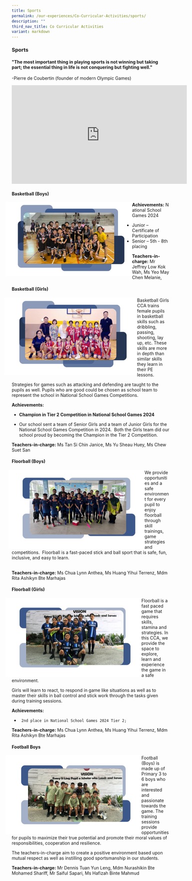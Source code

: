 ```yaml
---
title: Sports
permalink: /our-experiences/Co-Curricular-Activities/sports/
description: ""
third_nav_title: Co Curricular Activities
variant: markdown
---
```

### Sports

#### "The most important thing in playing sports is not winning but taking part; the essential thing in life is not conquering but fighting well."

\-Pierre de Coubertin (founder of modern Olympic Games)

<iframe width="560" height="315" src="https://www.youtube.com/embed/EnTPUv5asxU" title="YouTube video player" frameborder="0" allow="accelerometer; autoplay; clipboard-write; encrypted-media; gyroscope; picture-in-picture" allowfullscreen=""></iframe>

#### Basketball (Boys)

<img src="/images/Basketball_boys_1.png" style="width:420px;margin-right:-15px;margin-left:-20px" align="left"> 

**Achievements:**&nbsp;National School Games 2024

*   Junior – Certificate of Participation
*   Senior – 5th - 8th placing

**Teachers-in-charge:**&nbsp;Mr Jeffrey Low Kok Wah, Ms Yeo May Chen Melanie, 

#### Basketball (Girls)

<img src="/images/Basketball_Girls.png" style="width:440px;margin-right:-15px;margin-left:-24px" align="left"> 

Basketball Girls CCA trains female pupils in basketball skills such as dribbling, passing, shooting, lay up, etc.&nbsp;These skills are more in depth than similar skills they learn in their PE lessons.&nbsp;

Strategies for games such as attacking and defending are taught to the pupils as well.&nbsp;Pupils who are good could be chosen as school team to represent the school in National School Games Competitions.

**Achievements:**&nbsp;

*   **Champion in Tier 2 Competition in National School Games 2024**

*   Our school sent a team of Senior Girls and a team of Junior Girls for the National School Games Competition in 2024.&nbsp; Both the Girls team did our school proud by becoming the Champion in the Tier 2 Competition.

**Teachers-in-charge:**&nbsp;Ms Tan Si Chin Janice, Ms Yu Sheau Huey, Ms Chew Suet San

#### Floorball (Boys)

<img src="/images/Floorball_Boys.png" style="width:450px;margin-right:-15px;margin-left:-10px;" align="left"> 

We provide opportunities and a safe environment for every pupil to enjoy floorball through skill trainings, game strategies and competitions.&nbsp;
Floorball is a fast-paced stick and ball sport that is safe, fun, inclusive, and easy to learn.  
&nbsp;

**Teachers-in-charge:**&nbsp;Ms Chua Lynn Anthea, Ms Huang Yihui Terrenz, Mdm Rita Ashikyn Bte Marhajas


#### Floorball (Girls)

<img src="/images/Floorball_Girls.png" style="width:450px;margin-right:-15px;margin-left:-20px" align="left"> 

Floorball is a fast paced game that requires skills, stamina and strategies.&nbsp;In this CCA, we provide the space to explore, learn and experience the game in a safe environment.&nbsp;

Girls will learn to react, to respond in game like situations as well as to master their skills in ball control and stick work through the tasks given during training sessions.

**Achievements:**&nbsp;

*      2nd place in National School Games 2024 Tier 2;  

**Teachers-in-charge:**&nbsp;Ms Chua Lynn Anthea, Ms Huang Yihui Terrenz, Mdm Rita Ashikyn Bte Marhajas

#### Football Boys

<img src="/images/Football_Boys.png" style="width:450px;margin-right:-15px;margin-left:-20px" align="left"> 

Football (Boys) is made up of Primary 3 to 6 boys who are interested and passionate towards the game.&nbsp;The training sessions provide opportunities for pupils to maximize their true potential and promote their moral values of responsibilities, cooperation and resilience.&nbsp;

The teachers-in-charge aim to create a positive environment based upon mutual respect as well as instilling good sportsmanship in our students.

**Teachers-in-charge:**&nbsp;Mr Dennis Tuan Yun Leng, Mdm Nurashikin Bte Mohamed Shariff, Mr Saiful Sapari, Ms Hafizah Binte Mahmud